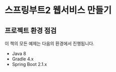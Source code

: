 # 스프링부트2 웹서비스 만들기

## 프로젝트 환경 점검

이 책의 모든 예제는 다음의 환경에서 진행됩니다.

* Java 8
* Gradle 4.x
* Spring Boot 2.1.x
